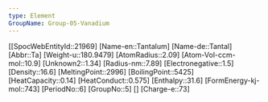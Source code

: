 ```yaml
---
type: Element
GroupName: Group-05-Vanadium
---
```

[[SpocWebEntityId::21969]
[Name-en::Tantalum]
[Name-de::Tantal]
[Abbr::Ta]
[Weight-u::180.9479]
[AtomRadius::2.09]
[Atom-Vol-ccm-mol::10.9]
[Unknown2::1.34]
[Radius-nm::7.89]
[Electronegative::1.5]
[Density::16.6]
[MeltingPoint::2996]
[BoilingPoint::5425]
[HeatCapacity::0.14]
[HeatConduct::0.575]
[Enthalpy::31.6]
[FormEnergy-kj-mol::743]
[PeriodNo::6]
[GroupNo::5]
[]
[Charge-e::73]

